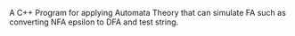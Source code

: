 A C++ Program for applying Automata Theory that can simulate FA such as converting NFA epsilon to DFA and test string.

